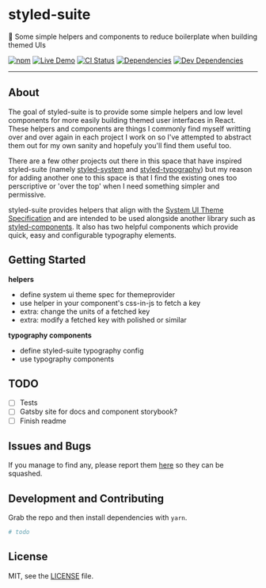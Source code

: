 # styled-suite

🏨 Some simple helpers and components to reduce boilerplate when building themed UIs

[![npm](https://img.shields.io/npm/v/@south-paw/styled-suite.svg)](https://www.npmjs.com/package/@south-paw/styled-suite)
[![Live Demo](https://img.shields.io/badge/netlify-live_demo-1e9498.svg)](https://styled-suite.netlify.com/)
[![CI Status](https://img.shields.io/travis/South-Paw/styled-suite.svg)](https://travis-ci.org/South-Paw/styled-suite)
[![Dependencies](https://david-dm.org/South-Paw/styled-suite/status.svg)](https://david-dm.org/South-Paw/styled-suite)
[![Dev Dependencies](https://david-dm.org/South-Paw/styled-suite/dev-status.svg)](https://david-dm.org/South-Paw/styled-suite?type=dev)

---

## About

The goal of styled-suite is to provide some simple helpers and low level components for more easily building themed user interfaces in React. These helpers and components are things I commonly find myself writting over and over again in each project I work on so I've attempted to abstract them out for my own sanity and hopefuly you'll find them useful too.

There are a few other projects out there in this space that have inspired styled-suite (namely [styled-system](https://styled-system.com) and [styled-typography](https://styled-typography.now.sh/)) but my reason for adding another one to this space is that I find the existing ones too perscriptive or 'over the top' when I need something simpler and permissive.

styled-suite provides helpers that align with the [System UI Theme Specification](https://system-ui.com/) and are intended to be used alongside another library such as [styled-components](https://www.styled-components.com/). It also has two helpful components which provide quick, easy and configurable typography elements.

## Getting Started

**helpers**

- define system ui theme spec for themeprovider
- use helper in your component's css-in-js to fetch a key
- extra: change the units of a fetched key
- extra: modify a fetched key with polished or similar

**typography components**

- define styled-suite typography config
- use typography components

## TODO

- [ ] Tests
- [ ] Gatsby site for docs and component storybook?
- [ ] Finish readme

## Issues and Bugs

If you manage to find any, please report them [here](https://github.com/South-Paw/styled-suite/issues) so they can be squashed.

## Development and Contributing

Grab the repo and then install dependencies with `yarn`.

```bash
# todo
```

## License

MIT, see the [LICENSE](./LICENSE) file.

